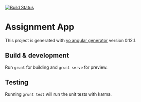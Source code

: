 [![Build Status](https://travis-ci.org/saadshahd/Instabug-Assignment.svg?branch=master)](https://travis-ci.org/saadshahd/Instabug-Assignment)

# Assignment App

This project is generated with [yo angular generator](https://github.com/yeoman/generator-angular)
version 0.12.1.

## Build & development

Run `grunt` for building and `grunt serve` for preview.

## Testing

Running `grunt test` will run the unit tests with karma.
